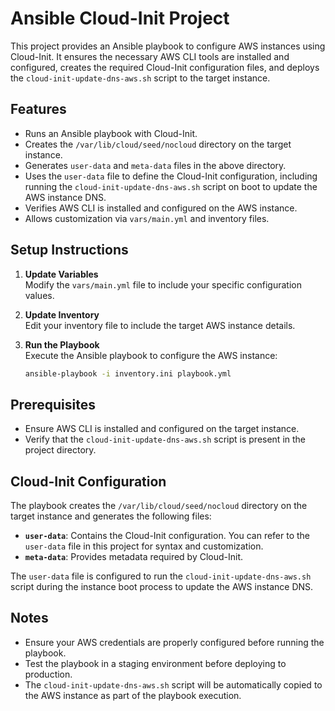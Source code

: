# Ansible Cloud-Init Project

This project provides an Ansible playbook to configure AWS instances using Cloud-Init. It ensures the necessary AWS CLI tools are installed and configured, creates the required Cloud-Init configuration files, and deploys the `cloud-init-update-dns-aws.sh` script to the target instance.

## Features
- Runs an Ansible playbook with Cloud-Init.
- Creates the `/var/lib/cloud/seed/nocloud` directory on the target instance.
- Generates `user-data` and `meta-data` files in the above directory.
- Uses the `user-data` file to define the Cloud-Init configuration, including running the `cloud-init-update-dns-aws.sh` script on boot to update the AWS instance DNS.
- Verifies AWS CLI is installed and configured on the AWS instance.
- Allows customization via `vars/main.yml` and inventory files.

## Setup Instructions

1. **Update Variables**  
    Modify the `vars/main.yml` file to include your specific configuration values.

2. **Update Inventory**  
    Edit your inventory file to include the target AWS instance details.

3. **Run the Playbook**  
    Execute the Ansible playbook to configure the AWS instance:
    ```bash
    ansible-playbook -i inventory.ini playbook.yml
    ```

## Prerequisites
- Ensure AWS CLI is installed and configured on the target instance.
- Verify that the `cloud-init-update-dns-aws.sh` script is present in the project directory.

## Cloud-Init Configuration
The playbook creates the `/var/lib/cloud/seed/nocloud` directory on the target instance and generates the following files:
- **`user-data`**: Contains the Cloud-Init configuration. You can refer to the `user-data` file in this project for syntax and customization.
- **`meta-data`**: Provides metadata required by Cloud-Init.

The `user-data` file is configured to run the `cloud-init-update-dns-aws.sh` script during the instance boot process to update the AWS instance DNS.

## Notes
- Ensure your AWS credentials are properly configured before running the playbook.
- Test the playbook in a staging environment before deploying to production.
- The `cloud-init-update-dns-aws.sh` script will be automatically copied to the AWS instance as part of the playbook execution.

